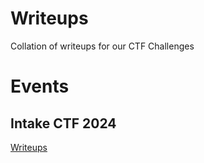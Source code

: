 # Writeups

Collation of writeups for our CTF Challenges

# Events
## Intake CTF 2024
[Writeups](Intake-2024/README.md)
